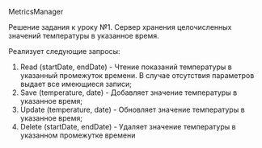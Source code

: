 MetricsManager

Решение задания к уроку №1. Cервер хранения целочисленных значений температуры в указанное время.

Реализует следующие запросы:
1) Read (startDate, endDate) - Чтение показаний температуры в указанный промежуток времени. В случае отсутствия параметров выдает все имеющиеся записи;
2) Save (temperature, date) - Добавляет значение температуры в указанное время;
3) Update (temperature, date) - Обновляет значение температуры в указанное время;
4) Delete (startDate, endDate) - Удаляет значение температуры в указанном промежутке времени


